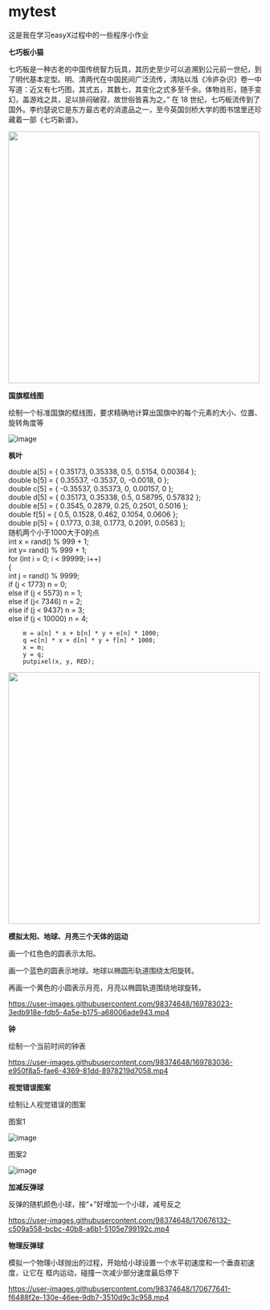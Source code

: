 # mytest

这是我在学习easyX过程中的一些程序小作业

**七巧板小猫**

七巧板是一种古老的中国传统智力玩具，其历史至少可以追溯到公元前一世纪，到了明代基本定型。明、清两代在中国民间广泛流传，清陆以湉《冷庐杂识》卷一中写道：近又有七巧图，其式五，其数七，其变化之式多至千余。体物肖形，随手变幻，盖游戏之具，足以排闷破寂，故世俗皆喜为之。” 在 18 世纪，七巧板流传到了国外。李约瑟说它是东方最古老的消遣品之一，至今英国剑桥大学的图书馆里还珍藏着一部《七巧新谱》。

<img src="https://user-images.githubusercontent.com/98374648/169778843-970219bb-431e-4fb4-883c-d067b25f501a.png" width="500" height="500"><br/>

**国旗框线图**

绘制一个标准国旗的框线图，要求精确地计算出国旗中的每个元素的大小、位置、旋转角度等

![image](https://user-images.githubusercontent.com/98374648/169779085-e38f9f16-5e22-4c78-9323-7cbe7012a8df.png)

**枫叶**

double a[5] = { 0.35173,  0.35338, 0.5,    0.5154,   0.00364 };<br/>
double b[5] = { 0.35537, -0.3537,  0,     -0.0018,   0 };<br/>
double c[5] = { -0.35537,  0.35373, 0,      0.00157,  0 };<br/>
double d[5] = { 0.35173,  0.35338, 0.5,    0.58795,  0.57832 };<br/>
double e[5] = { 0.3545,   0.2879,  0.25,   0.2501,   0.5016 };<br/>
double f[5] = { 0.5,      0.1528,  0.462,  0.1054,   0.0606 };<br/>
double p[5] = { 0.1773,   0.38,    0.1773, 0.2091,   0.0563 };<br/>
随机两个小于1000大于0的点<br/>
int x = rand() % 999 + 1;<br/>
int y= rand() % 999 + 1;<br/>
	for (int i = 0; i < 99999; i++)<br/>
	{<br/>
		int j = rand() % 9999;<br/>
		if (j < 1773) n = 0;<br/>
		else if (j < 5573) n = 1;<br/>
		else if (j< 7346) n = 2;<br/>
		else if (j < 9437) n = 3;<br/>
		else if (j < 10000) n = 4;<br/>

		m = a[n] * x + b[n] * y + e[n] * 1000;
		q =c[n] * x + d[n] * y + f[n] * 1000;
		x = m;
		y = q;
		putpixel(x, y, RED);

<img src="https://user-images.githubusercontent.com/98374648/169779415-232e3665-6e95-416f-adbf-20d23104ecad.png" width="500" height="500"><br/>


**模拟太阳、地球、月亮三个天体的运动**

画一个红色色的圆表示太阳。

画一个蓝色的圆表示地球。地球以椭圆形轨道围绕太阳旋转。

再画一个黄色的小圆表示月亮，月亮以椭圆轨道围绕地球旋转。

https://user-images.githubusercontent.com/98374648/169783023-3edb918e-fdb5-4a5e-b175-a68006ade943.mp4

**钟**

绘制一个当前时间的钟表

https://user-images.githubusercontent.com/98374648/169783036-e950f8a5-fae6-4369-81dd-8978219d7058.mp4

**视觉错误图案**

绘制让人视觉错误的图案

图案1

![image](https://user-images.githubusercontent.com/98374648/170673182-40d4a1a8-b149-4bb8-affa-a84a02964642.png)


图案2

![image](https://user-images.githubusercontent.com/98374648/170673297-07ddb365-e6e7-442e-b4d2-60c0686229f8.png)

**加减反弹球**

反弹的随机颜色小球，按“+”好增加一个小球，减号反之

https://user-images.githubusercontent.com/98374648/170676132-c509a558-bcbc-40b8-a6b1-5105e799192c.mp4

**物理反弹球**

模拟一个物理小球抛出的过程，开始给小球设置一个水平初速度和一个垂直初速度，让它在 框内运动，碰撞一次减少部分速度最后停下

https://user-images.githubusercontent.com/98374648/170677641-f6488f2e-130e-46ee-9db7-3510d9c3c958.mp4





